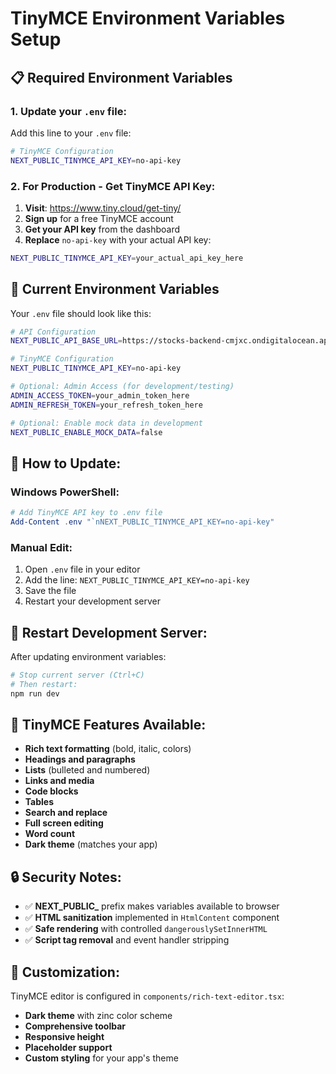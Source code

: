 # TinyMCE Environment Variables Setup

## 📋 **Required Environment Variables**

### 1. **Update your `.env` file:**

Add this line to your `.env` file:

```bash
# TinyMCE Configuration
NEXT_PUBLIC_TINYMCE_API_KEY=no-api-key
```

### 2. **For Production - Get TinyMCE API Key:**

1. **Visit**: https://www.tiny.cloud/get-tiny/
2. **Sign up** for a free TinyMCE account
3. **Get your API key** from the dashboard
4. **Replace** `no-api-key` with your actual API key:

```bash
NEXT_PUBLIC_TINYMCE_API_KEY=your_actual_api_key_here
```

## 🎯 **Current Environment Variables**

Your `.env` file should look like this:

```bash
# API Configuration
NEXT_PUBLIC_API_BASE_URL=https://stocks-backend-cmjxc.ondigitalocean.app

# TinyMCE Configuration
NEXT_PUBLIC_TINYMCE_API_KEY=no-api-key

# Optional: Admin Access (for development/testing)
ADMIN_ACCESS_TOKEN=your_admin_token_here
ADMIN_REFRESH_TOKEN=your_refresh_token_here

# Optional: Enable mock data in development  
NEXT_PUBLIC_ENABLE_MOCK_DATA=false
```

## 🔧 **How to Update:**

### **Windows PowerShell:**
```powershell
# Add TinyMCE API key to .env file
Add-Content .env "`nNEXT_PUBLIC_TINYMCE_API_KEY=no-api-key"
```

### **Manual Edit:**
1. Open `.env` file in your editor
2. Add the line: `NEXT_PUBLIC_TINYMCE_API_KEY=no-api-key`
3. Save the file
4. Restart your development server

## 🚀 **Restart Development Server:**

After updating environment variables:

```bash
# Stop current server (Ctrl+C)
# Then restart:
npm run dev
```

## 📝 **TinyMCE Features Available:**

- **Rich text formatting** (bold, italic, colors)
- **Headings and paragraphs**
- **Lists** (bulleted and numbered)
- **Links and media**
- **Code blocks**
- **Tables**
- **Search and replace**
- **Full screen editing**
- **Word count**
- **Dark theme** (matches your app)

## 🔒 **Security Notes:**

- ✅ **NEXT_PUBLIC_** prefix makes variables available to browser
- ✅ **HTML sanitization** implemented in `HtmlContent` component
- ✅ **Safe rendering** with controlled `dangerouslySetInnerHTML`
- ✅ **Script tag removal** and event handler stripping

## 🎨 **Customization:**

TinyMCE editor is configured in `components/rich-text-editor.tsx`:
- **Dark theme** with zinc color scheme
- **Comprehensive toolbar**
- **Responsive height**
- **Placeholder support**
- **Custom styling** for your app's theme 